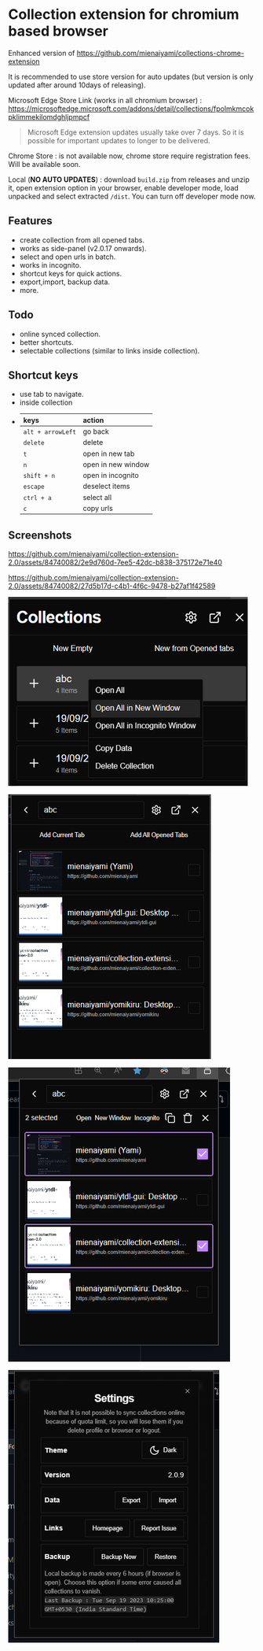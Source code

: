 # Collection extension for chromium based browser

Enhanced version of <https://github.com/mienaiyami/collections-chrome-extension>

It is recommended to use store version for auto updates (but version is only updated after around 10days of releasing).

<!-- If you want to try this extension, download `build.zip` from releases and unzip it, open extension option in your browser, enable developer mode, load unpacked and select extracted `/dist`. You can turn off developer mode now. -->

Microsoft Edge Store Link (works in all chromium browser) : <https://microsoftedge.microsoft.com/addons/detail/collections/fpolmkmcokpklimmekilomdghljpmpcf>

> Microsoft Edge extension updates usually take over 7 days. So it is possible for important updates to longer to be delivered.

Chrome Store : is not available now, chrome store require registration fees. Will be available soon.

Local (**NO AUTO UPDATES**) : download `build.zip` from releases and unzip it, open extension option in your browser, enable developer mode, load unpacked and select extracted `/dist`. You can turn off developer mode now.

## Features

- create collection from all opened tabs.
- works as side-panel (v2.0.17 onwards).
- select and open urls in batch.
- works in incognito.
- shortcut keys for quick actions.
- export,import, backup data.
- more.

## Todo

- online synced collection.
- better shortcuts.
- selectable collections (similar to links inside collection).

## Shortcut keys

- use tab to navigate.
- inside collection
- | keys | action |
    |---|---|
    |`alt + arrowLeft` | go back|
    |`delete` | delete |
    | `t` | open in new tab|
    | `n` | open in new window |
    | `shift + n` | open in incognito|
    | `escape` | deselect items |
    | `ctrl + a` | select all |
    | `c` | copy urls |

## Screenshots

<https://github.com/mienaiyami/collection-extension-2.0/assets/84740082/2e9d760d-7ee5-42dc-b838-375172e71e40>

<https://github.com/mienaiyami/collection-extension-2.0/assets/84740082/27d5b17d-c4b1-4f6c-9478-b27af1f42589>

![Alt text](github/image2.png)

![Alt text](github/image4.png)

![Alt text](github/image5.png)

![Alt text](github/image.png)
